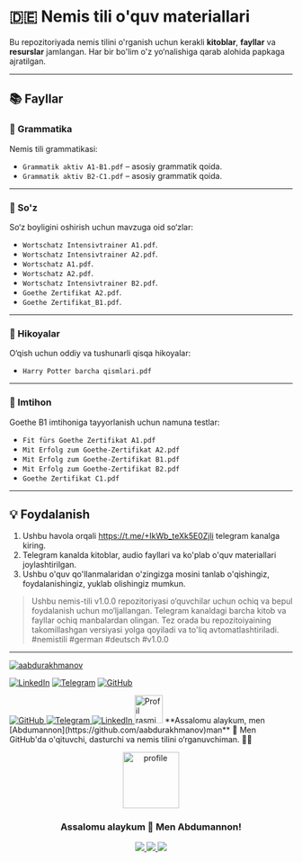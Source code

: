 # 🇩🇪 Nemis tili o'quv materiallari

Bu repozitoriyada nemis tilini o'rganish uchun kerakli **kitoblar**, **fayllar** va **resurslar** jamlangan. Har bir bo'lim o'z yo‘nalishiga qarab alohida papkaga ajratilgan.

---

## 📚 Fayllar

### 📁 Grammatika
Nemis tili grammatikasi:
- `Grammatik aktiv A1-B1.pdf` – asosiy grammatik qoida.
- `Grammatik aktiv B2-C1.pdf` – asosiy grammatik qoida.

---

### 📁 So'z
So‘z boyligini oshirish uchun mavzuga oid so‘zlar:
- `Wortschatz Intensivtrainer A1.pdf`.
- `Wortschatz Intensivtrainer A2.pdf`.
- `Wortschatz A1.pdf`.
- `Wortschatz A2.pdf`.
- `Wortschatz Intensivtrainer B2.pdf`.
- `Goethe Zertifikat A2.pdf`.
- `Goethe Zertifikat_B1.pdf`.

---

### 📁 Hikoyalar
O‘qish uchun oddiy va tushunarli qisqa hikoyalar:
- `Harry Potter barcha qismlari.pdf`

---

### 📁 Imtihon
Goethe B1 imtihoniga tayyorlanish uchun namuna testlar:
- `Fit fürs Goethe Zertifikat A1.pdf`
- `Mit Erfolg zum Goethe-Zertifikat A2.pdf`
- `Mit Erfolg zum Goethe-Zertifikat B1.pdf`
- `Mit Erfolg zum Goethe-Zertifikat B2.pdf`
- `Goethe Zertifikat C1.pdf`
  
---

## 💡 Foydalanish

1. Ushbu havola orqali https://t.me/+IkWb_teXk5E0Zjli telegram kanalga kiring.
2. Telegram kanalda kitoblar, audio fayllari va ko'plab o'quv materiallari joylashtirilgan.
3. Ushbu o'quv qo'llanmalaridan o'zingizga mosini tanlab o'qishingiz, foydalanishingiz, yuklab olishingiz mumkun.

> Ushbu nemis-tili v1.0.0 repozitoriyasi o‘quvchilar uchun ochiq va bepul foydalanish uchun mo‘ljallangan.
> Telegram kanaldagi barcha kitob va fayllar ochiq manbalardan olingan.
> Tez orada bu repozitoiyaining takomillashgan versiyasi yolga qoyiladi va to'liq avtomatlashtiriladi.
#nemistili #german #deutsch #v1.0.0


---
[![aabdurakhmanov](https://img.shields.io/badge/GitHub-Follow-blue?logo=github)](https://github.com/aabdurakhmanov)

[![LinkedIn](https://img.shields.io/badge/LinkedIn-Connect-blue?style=for-the-badge&logo=linkedin)](https://www.linkedin.com/in/sening-username)
[![Telegram](https://img.shields.io/badge/Telegram-Chat-2CA5E0?style=for-the-badge&logo=telegram)](https://t.me/sening_username)
[![GitHub](https://img.shields.io/badge/GitHub-Follow-181717?style=for-the-badge&logo=github)](https://github.com/sening_username)

<a href="https://github.com/sening_username" target="_blank">
  <img src="https://img.shields.io/badge/-GitHub-181717?logo=github&style=social" alt="GitHub">
</a>
<a href="https://t.me/sening_username" target="_blank">
  <img src="https://img.shields.io/badge/-Telegram-2CA5E0?logo=telegram&style=social" alt="Telegram">
</a>
<a href="https://linkedin.com/in/sening-username" target="_blank">
  <img src="https://img.shields.io/badge/-LinkedIn-blue?logo=linkedin&style=social" alt="LinkedIn">
</a>

<img src="https://avatars.githubusercontent.com/u/YOUR-ID?v=4" width="50" alt="Profil rasmi" />  
**Assalomu alaykum, men [Abdumannon](https://github.com/aabdurakhmanov)man** 👋  
Men GitHub'da o'qituvchi, dasturchi va nemis tilini o‘rganuvchiman. 👨‍💻


<p align="center">
  <a href="https://github.com/aabdurakhmanov">
    <img src="https://avatars.githubusercontent.com/u/YOUR-ID?v=4" width="100" alt="profile" />
  </a>
</p>

<h3 align="center">Assalomu alaykum 👋 Men Abdumannon!</h3>

<p align="center">
  <a href="https://t.me/sening_username">
    <img src="https://img.shields.io/badge/Telegram-2CA5E0?style=for-the-badge&logo=telegram" />
  </a>
  <a href="https://linkedin.com/in/sening-username">
    <img src="https://img.shields.io/badge/LinkedIn-blue?style=for-the-badge&logo=linkedin" />
  </a>
  <a href="https://github.com/aabdurakhmanov">
    <img src="https://img.shields.io/badge/GitHub-black?style=for-the-badge&logo=github" />
  </a>
</p>


